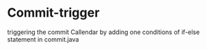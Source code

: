 # Commit-trigger
triggering the commit Callendar by adding one conditions of if-else statement in commit.java